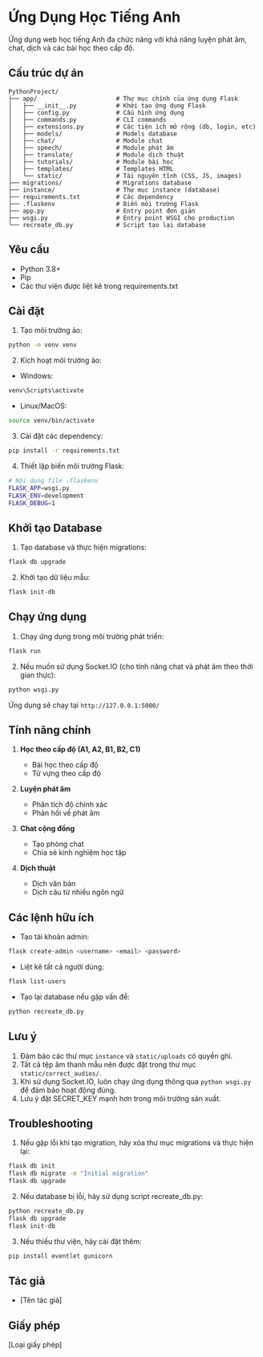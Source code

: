 # Ứng Dụng Học Tiếng Anh

Ứng dụng web học tiếng Anh đa chức năng với khả năng luyện phát âm, chat, dịch và các bài học theo cấp độ.

## Cấu trúc dự án

```
PythonProject/
├── app/                      # Thư mục chính của ứng dụng Flask
│   ├── __init__.py           # Khởi tạo ứng dụng Flask
│   ├── config.py             # Cấu hình ứng dụng
│   ├── commands.py           # CLI commands
│   ├── extensions.py         # Các tiện ích mở rộng (db, login, etc)
│   ├── models/               # Models database
│   ├── chat/                 # Module chat
│   ├── speech/               # Module phát âm
│   ├── translate/            # Module dịch thuật
│   ├── tutorials/            # Module bài học
│   ├── templates/            # Templates HTML
│   └── static/               # Tài nguyên tĩnh (CSS, JS, images)
├── migrations/               # Migrations database
├── instance/                 # Thư mục instance (database)
├── requirements.txt          # Các dependency
├── .flaskenv                 # Biến môi trường Flask
├── app.py                    # Entry point đơn giản
├── wsgi.py                   # Entry point WSGI cho production
└── recreate_db.py            # Script tạo lại database
```

## Yêu cầu

- Python 3.8+
- Pip
- Các thư viện được liệt kê trong requirements.txt

## Cài đặt

1. Tạo môi trường ảo:

```bash
python -m venv venv
```

2. Kích hoạt môi trường ảo:

- Windows:
```bash
venv\Scripts\activate
```

- Linux/MacOS:
```bash
source venv/bin/activate
```

3. Cài đặt các dependency:

```bash
pip install -r requirements.txt
```

4. Thiết lập biến môi trường Flask:

```bash
# Nội dung file .flaskenv
FLASK_APP=wsgi.py
FLASK_ENV=development
FLASK_DEBUG=1
```

## Khởi tạo Database

1. Tạo database và thực hiện migrations:

```bash
flask db upgrade
```

2. Khởi tạo dữ liệu mẫu:

```bash
flask init-db
```

## Chạy ứng dụng

1. Chạy ứng dụng trong môi trường phát triển:

```bash
flask run
```

2. Nếu muốn sử dụng Socket.IO (cho tính năng chat và phát âm theo thời gian thực):

```bash
python wsgi.py
```

Ứng dụng sẽ chạy tại `http://127.0.0.1:5000/`

## Tính năng chính

1. **Học theo cấp độ (A1, A2, B1, B2, C1)**
   - Bài học theo cấp độ
   - Từ vựng theo cấp độ

2. **Luyện phát âm**
   - Phân tích độ chính xác
   - Phản hồi về phát âm

3. **Chat cộng đồng**
   - Tạo phòng chat
   - Chia sẻ kinh nghiệm học tập

4. **Dịch thuật**
   - Dịch văn bản
   - Dịch câu từ nhiều ngôn ngữ

## Các lệnh hữu ích

- Tạo tài khoản admin:
```bash
flask create-admin <username> <email> <password>
```

- Liệt kê tất cả người dùng:
```bash
flask list-users
```

- Tạo lại database nếu gặp vấn đề:
```bash
python recreate_db.py
```

## Lưu ý

1. Đảm bảo các thư mục `instance` và `static/uploads` có quyền ghi.
2. Tất cả tệp âm thanh mẫu nên được đặt trong thư mục `static/correct_audios/`.
3. Khi sử dụng Socket.IO, luôn chạy ứng dụng thông qua `python wsgi.py` để đảm bảo hoạt động đúng.
4. Lưu ý đặt SECRET_KEY mạnh hơn trong môi trường sản xuất.

## Troubleshooting

1. Nếu gặp lỗi khi tạo migration, hãy xóa thư mục migrations và thực hiện lại:
```bash
flask db init
flask db migrate -m "Initial migration"
flask db upgrade
```

2. Nếu database bị lỗi, hãy sử dụng script recreate_db.py:
```bash
python recreate_db.py
flask db upgrade
flask init-db
```

3. Nếu thiếu thư viện, hãy cài đặt thêm:
```bash
pip install eventlet gunicorn
```

## Tác giả

- [Tên tác giả]

## Giấy phép

[Loại giấy phép]



